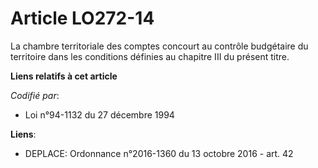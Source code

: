 # Article LO272-14

La chambre territoriale des comptes concourt au contrôle budgétaire du territoire dans les conditions définies au chapitre
III du présent titre.

**Liens relatifs à cet article**

_Codifié par_:

  - Loi n°94-1132 du 27 décembre 1994

**Liens**:

  - DEPLACE: Ordonnance n°2016-1360 du 13 octobre 2016 - art. 42
